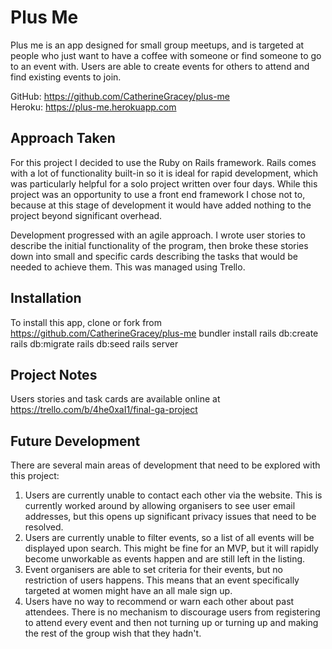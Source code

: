 # Plus Me

Plus me is an app designed for small group meetups, and is targeted at people who just want to have a coffee with someone or find someone to go to an event with. Users are able to create events for others to attend and find existing events to join.

GitHub: https://github.com/CatherineGracey/plus-me  
Heroku: https://plus-me.herokuapp.com

## Approach Taken

For this project I decided to use the Ruby on Rails framework. Rails comes with a lot of functionality built-in so it is ideal for rapid development, which was particularly helpful for a solo project written over four days. While this project was an opportunity to use a front end framework I chose not to, because at this stage of development it would have added nothing to the project beyond significant overhead.

Development progressed with an agile approach. I wrote user stories to describe the initial functionality of the program, then broke these stories down into small and specific cards describing the tasks that would be needed to achieve them. This was managed using Trello.

## Installation

To install this app, clone or fork from https://github.com/CatherineGracey/plus-me
bundler install
rails db:create
rails db:migrate
rails db:seed
rails server

## Project Notes

Users stories and task cards are available online at https://trello.com/b/4he0xaI1/final-ga-project

## Future Development

There are several main areas of development that need to be explored with this project:

1. Users are currently unable to contact each other via the website. This is currently worked around by allowing organisers to see user email addresses, but this opens up significant privacy issues that need to be resolved.
2. Users are currently unable to filter events, so a list of all events will be displayed upon search. This might be fine for an MVP, but it will rapidly become unworkable as events happen and are still left in the listing.
3. Event organisers are able to set criteria for their events, but no restriction of users happens. This means that an event specifically targeted at women might have an all male sign up.
4. Users have no way to recommend or warn each other about past attendees. There is no mechanism to discourage users from registering to attend every event and then not turning up or turning up and making the rest of the group wish that they hadn't.
